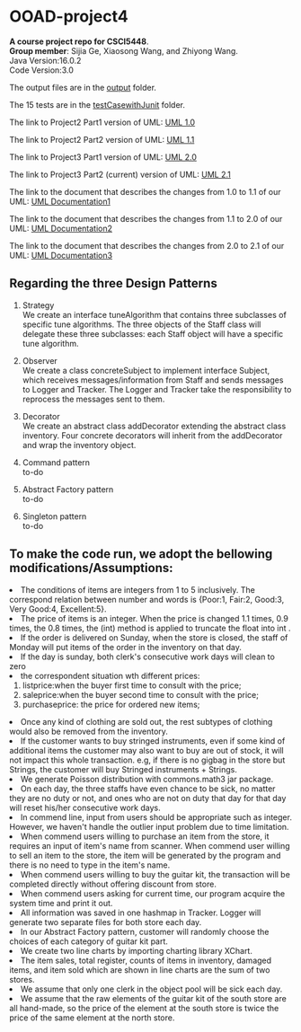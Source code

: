 # OOAD-project4
**A course project repo for CSCI5448**. <br>
**Group member**: Sijia Ge, Xiaosong Wang, and Zhiyong Wang.<br>
Java Version:16.0.2 <br>
Code Version:3.0 <br>

The output files are in the [output](https://github.com/Konic-NLP/OOAD-project/tree/Project3/output) folder. <br>

The 15 tests are in the [testCasewithJunit](https://github.com/Konic-NLP/OOAD-project/tree/Project3/testCasewithJunit) folder. <br>

The link to Project2 Part1 version of UML:
[UML 1.0](https://drive.google.com/file/d/1DqevxZm52xK2XGYTwmdSzqwT_yVpVpwH/view?usp=sharing)
<br>

The link to Project2 Part2 version of UML:
[UML 1.1](https://drive.google.com/file/d/1VHzqbyiT67pNIZOGk6VxLyTKSjVw6SfF/view?usp=sharing)
<br>

The link to Project3 Part1 version of UML:
[UML 2.0](https://drive.google.com/file/d/1hSDn2l9CgKIbKhYhrpg_vuS4Z9ieeJdF/view?usp=sharing)
<br>

The link to Project3 Part2 (current) version of UML:
[UML 2.1](https://drive.google.com/file/d/1m1sBKMnuXuZXXbP9N78wuhJgt7NsPCx_/view?usp=sharing)
<br>

The link to the document that describes the changes from 1.0 to 1.1 of our UML: 
[UML Documentation1](https://docs.google.com/document/d/1-oRimywqX2OO93JRNCVeBiB7w9DjRaM1/edit?usp=sharing&ouid=107958256533487600087&rtpof=true&sd=true) <br>

The link to the document that describes the changes from 1.1 to 2.0 of our UML: 
[UML Documentation2](https://docs.google.com/document/d/1BesRkDBqgKqdcQbCI5BAd9jSxvViktC3CdPi2sptryk/edit?usp=sharing) <br>

The link to the document that describes the changes from 2.0 to 2.1 of our UML: 
[UML Documentation3](https://docs.google.com/document/d/1SlzilDsgJlP43i0qHNBBo2lF20u1aGkEvNOy1AfkgkM/edit?usp=sharing)<br>

## Regarding the three Design Patterns
1. Strategy  <br>
We create an interface tuneAlgorithm that contains three subclasses of specific tune algorithms. The three objects of the Staff class will delegate these three subclasses: each Staff object will have a specific tune algorithm. <br>

2. Observer  <br>
We create a class concreteSubject to implement interface Subject, which receives messages/information from Staff and sends messages to Logger and Tracker. The Logger and Tracker take the responsibility to reprocess the messages sent to them. <br>

3. Decorator <br>
We create an abstract class addDecorator extending the abstract class inventory. Four concrete decorators will inherit from the addDecorator and wrap the inventory object. <br>

4. Command pattern <br>
to-do

5. Abstract Factory pattern <br>
to-do

6. Singleton pattern <br>
to-do

## To make the code run, we adopt the bellowing modifications/Assumptions:
<li> The conditions of items are integers from 1 to 5 inclusively. The correspond relation between number and words is {Poor:1, Fair:2, Good:3, Very Good:4, Excellent:5}.</li>
<li> The price of items is an integer. When the price is changed 1.1 times, 0.9 times, the 0.8 times, the (int) method is applied to truncate the float into int .</li>
<li> If the order is delivered on Sunday, when the store is closed, the staff of Monday will put items of the order in the inventory on that day.</li>
<li> If the day is sunday, both clerk's consecutive work days will clean to zero</li>
<li> the correspondent situation wth different prices: 
  <ol> 
    <li>listprice:when the buyer first time to consult with the price;</li>
    <li>saleprice:when the buyer second time to consult with the price;</li>
    <li>purchaseprice: the price for ordered new items;</li>
    </ol>

<li> Once any kind of clothing are sold out, the rest subtypes of clothing would also be removed from the inventory. </li>
<li> If the customer wants to buy stringed instruments, even if some kind of additional items the customer may also want to buy are out of stock, it will not impact this whole transaction. e.g, if there is no gigbag in the store but Strings, the customer will buy Stringed instruments + Strings.</li>
<li> We generate Poisson distribution with commons.math3 jar package.</li>
<li> On each day, the three staffs have even chance to be sick, no matter they are no duty or not, and ones who are not on duty that day for that day will reset his/her consecutive work days.</li> 

<li>In commend line, input from users should be appropriate such as integer. However, we haven't handle the outlier input problem due to time limitation.</li>
<li>When commend users willing to purchase an item from the store, it requires an input of item's name from scanner. When commend user willing to sell an item to the store, the item will be generated by the program and there is no need to type in the item's name.</li>
<li>When commend users willing to buy the guitar kit, the transaction will be completed directly without offering discount from store.</li>
<li>When commend users asking for current time, our program acquire the system time and print it out.</li>
<li>All information was saved in one hashmap in Tracker. Logger will generate two separate files for both store each day.</li>
<li>In our Abstract Factory pattern, customer will randomly choose the choices of each category of guitar kit part.</li>
<li>We create two line charts by importing charting library XChart.</li>
<li>The item sales, total register, counts of items in inventory, damaged items, and item sold which are shown in line charts are the sum of two stores.</li>
<li>We assume that only one clerk in the object pool will be sick each day.</li>
<li>We assume that the raw elements of the guitar kit of the south store are all hand-made, so the price of the element at the south store is twice the price of the same element at the north store.</li>
